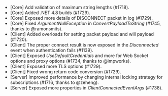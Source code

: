 * [Core] Add validation of maximum string lengths (#1718).
* [Core] Added .NET 4.8 builds (#1729).
* [Core] Exposed more details of DISCONNECT packet in log (#1729).
* [Core] Fixed _ArgumentNullException_ in _ConvertPayloadToString_ (#1745, thanks to @ramonsmits).
* [Client] Added overloads for setting packet payload and will payload (#1720).
* [Client] The proper connect result is now exposed in the _Disconnected_ event when authentication fails (#1139).
* [Client] Exposed _UseDefaultCredentials_ and more for Web Socket options and proxy options (#1734, thanks to @impworks).
* [Client] Exposed more TLS options (#1729).
* [Client] Fixed wrong return code conversion (#1729).
* [Server] Improved performance by changing internal locking strategy for subscriptions (#1716, thanks to @zeheng).
* [Server] Exposed more properties in _ClientConnectedEventArgs_ (#1738).
